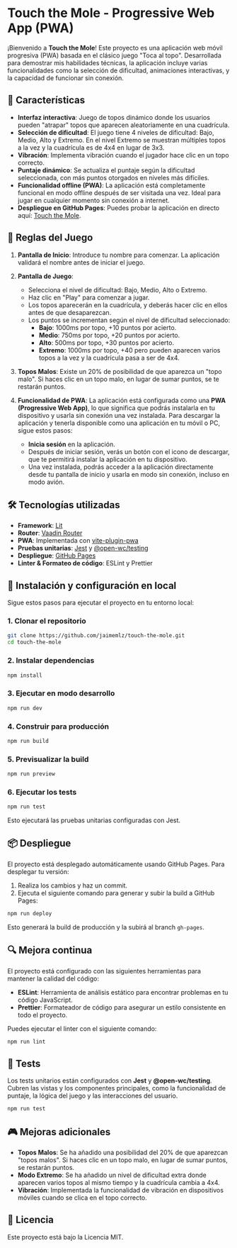 # Touch the Mole - Progressive Web App (PWA)

¡Bienvenido a **Touch the Mole**! Este proyecto es una aplicación web móvil progresiva (PWA) basada en el clásico juego "Toca al topo". Desarrollada para demostrar mis habilidades técnicas, la aplicación incluye varias funcionalidades como la selección de dificultad, animaciones interactivas, y la capacidad de funcionar sin conexión.

## 🚀 Características

- **Interfaz interactiva**: Juego de topos dinámico donde los usuarios pueden "atrapar" topos que aparecen aleatoriamente en una cuadrícula.
- **Selección de dificultad**: El juego tiene 4 niveles de dificultad: Bajo, Medio, Alto y Extremo. En el nivel Extremo se muestran múltiples topos a la vez y la cuadrícula es de 4x4 en lugar de 3x3.
- **Vibración**: Implementa vibración cuando el jugador hace clic en un topo correcto.
- **Puntaje dinámico**: Se actualiza el puntaje según la dificultad seleccionada, con más puntos otorgados en niveles más difíciles.
- **Funcionalidad offline (PWA)**: La aplicación está completamente funcional en modo offline después de ser visitada una vez. Ideal para jugar en cualquier momento sin conexión a internet.
- **Despliegue en GitHub Pages**: Puedes probar la aplicación en directo aquí: [Touch the Mole](https://jaimemlz.github.io/touch-the-mole).

## 📜 Reglas del Juego

1. **Pantalla de Inicio**: Introduce tu nombre para comenzar. La aplicación validará el nombre antes de iniciar el juego.
2. **Pantalla de Juego**:
   - Selecciona el nivel de dificultad: Bajo, Medio, Alto o Extremo.
   - Haz clic en "Play" para comenzar a jugar.
   - Los topos aparecerán en la cuadrícula, y deberás hacer clic en ellos antes de que desaparezcan.
   - Los puntos se incrementan según el nivel de dificultad seleccionado:
     - **Bajo**: 1000ms por topo, +10 puntos por acierto.
     - **Medio**: 750ms por topo, +20 puntos por acierto.
     - **Alto**: 500ms por topo, +30 puntos por acierto.
     - **Extremo**: 1000ms por topo, +40 pero pueden aparecen varios topos a la vez y la cuadrícula pasa a ser de 4x4.
3. **Topos Malos**: Existe un 20% de posibilidad de que aparezca un "topo malo". Si haces clic en un topo malo, en lugar de sumar puntos, se te restarán puntos.
4. **Funcionalidad de PWA**: La aplicación está configurada como una **PWA (Progressive Web App)**, lo que significa que podrás instalarla en tu dispositivo y usarla sin conexión una vez instalada. Para descargar la aplicación y tenerla disponible como una aplicación en tu móvil o PC, sigue estos pasos:

   - **Inicia sesión** en la aplicación.
   - Después de iniciar sesión, verás un botón con el icono de descargar, que te permitirá instalar la aplicación en tu dispositivo.
   - Una vez instalada, podrás acceder a la aplicación directamente desde tu pantalla de inicio y usarla en modo sin conexión, incluso en modo avión.

## 🛠️ Tecnologías utilizadas

- **Framework**: [Lit](https://lit.dev/)
- **Router**: [Vaadin Router](https://vaadin.com/router)
- **PWA**: Implementada con [vite-plugin-pwa](https://vite-plugin-pwa.netlify.app/)
- **Pruebas unitarias**: [Jest](https://jestjs.io/) y [@open-wc/testing](https://open-wc.org/)
- **Despliegue**: [GitHub Pages](https://pages.github.com/)
- **Linter & Formateo de código**: ESLint y Prettier

## 🚀 Instalación y configuración en local

Sigue estos pasos para ejecutar el proyecto en tu entorno local:

### 1. Clonar el repositorio

```bash
git clone https://github.com/jaimemlz/touch-the-mole.git
cd touch-the-mole
```

### 2. Instalar dependencias

```bash
npm install
```

### 3. Ejecutar en modo desarrollo

```bash
npm run dev
```

### 4. Construir para producción

```bash
npm run build
```

### 5. Previsualizar la build

```bash
npm run preview
```

### 6. Ejecutar los tests

```bash
npm run test
```

Esto ejecutará las pruebas unitarias configuradas con Jest.

## 📦 Despliegue

El proyecto está desplegado automáticamente usando GitHub Pages. Para desplegar tu versión:

1. Realiza los cambios y haz un commit.
2. Ejecuta el siguiente comando para generar y subir la build a GitHub Pages:

```bash
npm run deploy
```

Esto generará la build de producción y la subirá al branch `gh-pages`.

## 🔍 Mejora continua

El proyecto está configurado con las siguientes herramientas para mantener la calidad del código:

- **ESLint**: Herramienta de análisis estático para encontrar problemas en tu código JavaScript.
- **Prettier**: Formateador de código para asegurar un estilo consistente en todo el proyecto.

Puedes ejecutar el linter con el siguiente comando:

```bash
npm run lint
```

## 🧪 Tests

Los tests unitarios están configurados con **Jest** y **@open-wc/testing**. Cubren las vistas y los componentes principales, como la funcionalidad de puntaje, la lógica del juego y las interacciones del usuario.

```bash
npm run test
```

## 🎮 Mejoras adicionales

- **Topos Malos**: Se ha añadido una posibilidad del 20% de que aparezcan "topos malos". Si haces clic en un topo malo, en lugar de sumar puntos, se restarán puntos.
- **Modo Extremo**: Se ha añadido un nivel de dificultad extra donde aparecen varios topos al mismo tiempo y la cuadrícula cambia a 4x4.
- **Vibración**: Implementada la funcionalidad de vibración en dispositivos móviles cuando se clica en el topo correcto.

## 📄 Licencia

Este proyecto está bajo la Licencia MIT.

